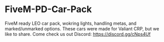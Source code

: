 # FiveM-PD-Car-Pack
FiveM ready LEO car pack, wokring lights, handling metas, and marked/unmarked options. These cars were made for Valiant CRP, but we like to share. Come check us out Discord: https://discord.gg/cNps4Uf
